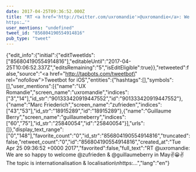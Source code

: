 ```yaml
---
date: 2017-04-25T09:36:52.000Z
title: "RT <a href='http://twitter.com/uxromandie'>@uxromandie</a>: We are so happy to welcome <a href='http://twitter.com/zufrieden'>@zufrieden</a> &amp; <a href='http://twitter.com/guillaumeberry'>@guillaumeberry</a> in May✌️😀✌️ The topic is internationalisation &amp; localisation
https:…″"
user_mentions: "undefined"
tweet_id: "856804190554914816"
pub_type: "tweet"
---
```

{"edit_info":{"initial":{"editTweetIds":["856804190554914816"],"editableUntil":"2017-04-25T10:06:52.337Z","editsRemaining":"5","isEditEligible":true}},"retweeted":false,"source":"<a href=\"http://tapbots.com/tweetbot\" rel=\"nofollow\">Tweetbot for iΟS</a>","entities":{"hashtags":[],"symbols":[],"user_mentions":[{"name":"UX Romandie","screen_name":"uxromandie","indices":["3","14"],"id_str":"901333420919447552","id":"901333420919447552"},{"name":"Marc Friederich","screen_name":"zufrieden","indices":["43","53"],"id_str":"18915289","id":"18915289"},{"name":"Guillaume Berry","screen_name":"guillaumeberry","indices":["60","75"],"id_str":"25840054","id":"25840054"}],"urls":[]},"display_text_range":["0","148"],"favorite_count":"0","id_str":"856804190554914816","truncated":false,"retweet_count":"0","id":"856804190554914816","created_at":"Tue Apr 25 09:36:52 +0000 2017","favorited":false,"full_text":"RT @uxromandie: We are so happy to welcome @zufrieden &amp; @guillaumeberry in May✌️😀✌️ The topic is internationalisation &amp; localisation\nhttps:…","lang":"en"}
